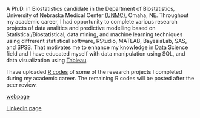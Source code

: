 A Ph.D. in Biostatistics candidate in the Department of Biostatistics, University of Nebraska Medical Center [(UNMC)](https://www.unmc.edu/publichealth/departments/biostatistics/), Omaha, NE. Throughout my academic career, I had opportunity to complete various research projects of data analitics and predictive modelling based on Statistical/Biostatistical, data mining, and machine learning techniques using diffrerent statistical software, RStudio, MATLAB, BayesiaLab, SAS, and SPSS. That motivates me to enhance my knowledge in Data Science field and I have educated myself with data manipulation using SQL, and data visualization using [Tableau](https://public.tableau.com/profile/nirosha.p.rathnayake#!/).
 
I have uploaded [R codes](https://github.com/niroshar/My-R-Codes) of some of the research projects I completed during my academic career. The remaining R codes will be posted after the peer review. 

[webpage](https://niroshar.github.io/My-Profile/)
 
[LinkedIn page](https://www.linkedin.com/in/nirosha-rathnayake-89501385/)
